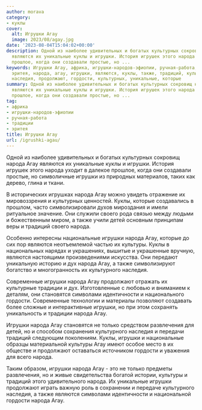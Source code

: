 ```yaml
---
author: morava
category:
- куклы
cover:
  alt: Игрушки Агау
  image: 2023/08/agay.jpg
date: '2023-08-04T15:04:02+00:00'
description: Одной из наиболее удивительных и богатых культурных сокровищ народа Агау
  являются их уникальные куклы и игрушки. История игрушек этого народа уходит в далекое
  прошлое, когда они создавали простые, но ...
keywords: Игрушки Агау, африка, игрушки-народов-эфиопии, ручная-работа, традиции,
  эритея, народа, агау, игрушки, являются, куклы, также, традиций, культуры, культурного,
  наследия, продолжают, гордости, культурных, уникальные, которые
summary: Одной из наиболее удивительных и богатых культурных сокровищ народа Агау
  являются их уникальные куклы и игрушки. История игрушек этого народа уходит в далекое
  прошлое, когда они создавали простые, но ...
tag:
- африка
- игрушки-народов-эфиопии
- ручная-работа
- традиции
- эритея
title: Игрушки Агау
url: /igrushki-agau/
---
```


Одной из наиболее удивительных и богатых культурных сокровищ народа Агау являются их уникальные куклы и игрушки. История игрушек этого народа уходит в далекое прошлое, когда они создавали простые, но символичные игрушки из природных материалов, таких как дерево, глина и ткани.

В исторических игрушках народа Агау можно увидеть отражение их мировоззрения и культурных ценностей. Куклы, которые создавались в прошлом, часто символизировали духов мироздания и имели ритуальное значение. Они служили своего рода связью между людьми и божественным миром, а также учили детей основным принципам веры и традиций своего народа.

Особенно интересны национальные игрушки народа Агау, которые до сих пор являются неотъемлемой частью их культуры. Куклы в национальных нарядах и украшениях, вышитые и украшенные вручную, являются настоящими произведениями искусства. Они передают уникальную историю и дух народа Агау, а также символизируют богатство и многогранность их культурного наследия.

Современные игрушки народа Агау продолжают отражать их культурные традиции и дух. Изготовленные с любовью и вниманием к деталям, они становятся символами идентичности и национального гордости. Современные технологии и материалы позволяют создавать более сложные и интерактивные игрушки, но при этом сохранять уникальность и традиции народа Агау.

Игрушки народа Агау становятся не только средством развлечения для детей, но и способом сохранения культурного наследия и передачи традиций следующим поколениям. Куклы, игрушки и национальные образцы материальной культуры Агау имеют особое место в их обществе и продолжают оставаться источником гордости и уважения для всего народа.

Таким образом, игрушки народа Агау \- это не только предметы развлечения, но и живые свидетельства богатой истории, культуры и традиций этого удивительного народа. Их уникальные игрушки продолжают играть важную роль в сохранении и передаче культурного наследия, а также являются символами идентичности и национальной гордости народа Агау.